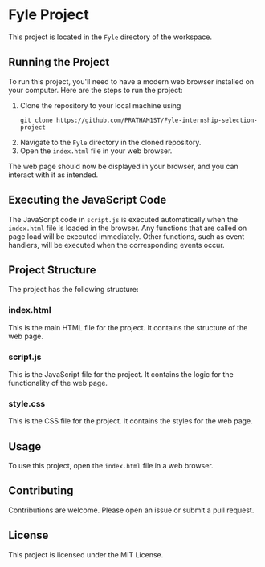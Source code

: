 # Fyle Project

This project is located in the `Fyle` directory of the workspace.

## Running the Project

To run this project, you'll need to have a modern web browser installed on your computer. Here are the steps to run the project:

1. Clone the repository to your local machine using
   ```
   git clone https://github.com/PRATHAM1ST/Fyle-internship-selection-project
   ```
2. Navigate to the `Fyle` directory in the cloned repository.
3. Open the `index.html` file in your web browser.

The web page should now be displayed in your browser, and you can interact with it as intended.

## Executing the JavaScript Code

The JavaScript code in `script.js` is executed automatically when the `index.html` file is loaded in the browser. Any functions that are called on page load will be executed immediately. Other functions, such as event handlers, will be executed when the corresponding events occur.

## Project Structure

The project has the following structure:

### index.html

This is the main HTML file for the project. It contains the structure of the web page.

### script.js

This is the JavaScript file for the project. It contains the logic for the functionality of the web page.

### style.css

This is the CSS file for the project. It contains the styles for the web page.

## Usage

To use this project, open the `index.html` file in a web browser.

## Contributing

Contributions are welcome. Please open an issue or submit a pull request.

## License

This project is licensed under the MIT License.
